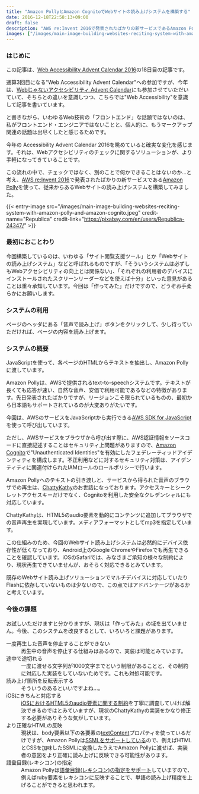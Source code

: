 ```yaml
---
title: "Amazon PollyとAmazon CognitoでWebサイトの読み上げシステムを構築する"
date: 2016-12-18T22:58:13+09:00
draft: false
description: "AWS re:Invent 2016で発表されたばかりの新サービスであるAmazon Pollyを使って、従来からあるWebサイトの読み上げシステムを構築してみました。"
images: ["/images/main-image-building-websites-reciting-system-with-amazon-polly-and-amazon-cognito.jpeg"]
---
```


### はじめに
この記事は、<a href="http://www.adventar.org/calendars/1589">Web Accessibility Advent Calendar 2016</a>の18日目の記事です。

通算3回目になる"Web Accessibility Advent Calendar"への参加ですが、今年は、[Webじゃないアクセシビリティ Advent Calendar](http://www.adventar.org/calendars/1799)にも参加させていただいていて、そちらとの違いを意識しつつ、こちらでは"Web Accessibility"を意識して記事を書いています。

と書きながら、いわゆるWeb技術の「フロントエンド」な話題ではないのは、私がフロントエンド・エンジニアではないことと、個人的に、もうマークアップ関連の話題は出尽くしたと感じるためです。

今年の Accessibility Advent Calendar 2016を眺めていると確実な変化を感じます。それは、Webアクセシビリティのチェックに関するソリューションが、より手軽になってきていることです。

この流れの中で、チェックではなく、別のことで何かできることはないのか...と考え、[AWS re:Invent 2016](https://reinvent.awsevents.com/)で発表されたばかりの新サービスである[Amazon Polly](https://aws.amazon.com/jp/polly/)を使って、従来からあるWebサイトの読み上げシステムを構築してみました。

{{< entry-image src="/images/main-image-building-websites-reciting-system-with-amazon-polly-and-amazon-cognito.jpeg" credit-name="Republica" credit-link="https://pixabay.com/en/users/Republica-24347/" >}}
<!--more-->
### 最初におことわり

今回構築しているのは、いわゆる「サイト閲覧支援ツール」とか「Webサイトの読み上げシステム」などと呼ばれるものですが、「そういうシステムは必ずしもWebアクセシビリティの向上とは関係ない」、「それぞれの利用者のデバイスにインストールされたスクリーンリーダーなどを使えば十分」といった意見があることは重々承知しています。今回は「作ってみた」だけですので、どうぞお手柔らかにお願いします。

### システムの利用

ページのヘッダにある「音声で読み上げ」ボタンをクリックして、少し待っていただければ、ページの内容を読み上げます。

### システムの概要

JavaScriptを使って、各ページのHTMLからテキストを抽出し、Amazon Pollyに渡しています。

Amazon Pollyは、AWSで提供される<span lang="en">text-to-speech</span>システムです。テキストが長くても応答が速い、自然な音声、安価で利用可能であるなどの特徴があります。先日発表されたばかりですが、リージョンこそ限られているものの、最初から日本語もサポートされているのが大変ありがたいです。

今回は、AWSのサービスをJavaScriptから実行できる[AWS SDK for JavaScript](https://aws.amazon.com/jp/sdk-for-browser/)を使って呼び出しています。

ただし、AWSサービスをブラウザから呼び出す際に、AWS認証情報をソースコードに直接記述することはセキュリティ上問題がありますので、[Amazon Cognito](https://aws.amazon.com/jp/cognito/)で"Unauthenticated Identities"を有効にしたフェデレーティッドアイデンティティを構成します。不正利用などに対するセキュリティ対策は、アイデンティティに関連付けられたIAMロールのロールポリシーで行います。

Amazon Pollyへのテキストの引き渡しと、サービスから得られた音声のブラウザでの再生は、[ChattyKathy](https://github.com/ejbeaty/ChattyKathy)のお世話になっております。アクセスキーとシークレットアクセスキーだけでなく、Cognitoを利用した安全なクレデンシャルにも対応しています。

ChattyKathyは、HTML5のaudio要素を動的にコンテンツに追加してブラウザでの音声再生を実現しています。メディアフォーマットとしてmp3を指定しています。

この仕組みのため、今回のWebサイト読み上げシステムは必然的にデバイス依存性が低くなっており、Android上のGoogle ChromeやFirefoxでも再生できることを確認しています。iOSのSafariでは、みなさまご承知の様々な制約により、現状再生できていませんが、おそらく対応できるとみています。

既存のWebサイト読み上げソリューションでマルチデバイスに対応していたりFlashに依存していないものは少ないので、この点ではアドバンテージがあるかと考えています。

### 今後の課題

お試しいただけますと分かりますが、現状は「作ってみた」の域を出ていません。今後、このシステムを改良するとして、いろいろと課題があります。

<dl>
    <dt>一度再生した音声を停止することができない</dt>
    <dd>再生中の音声を停止する仕組みはあるので、実装は可能とみています。</dd>
    <dt>途中で途切れる</dt>
    <dd>一度に渡せる文字列が1000文字までという制限があることと、その制約に対応した実装をしていないためです。これも対処可能です。</dd>
    <dt>読み上げ箇所を反転表示する</dt>
    <dd>そういうのあるといいですよね...。</dd>
    <dt>iOSにきちんと対応する</dt>
    <dd><a href="https://www.ibm.com/developerworks/jp/web/library/wa-ioshtml5/">iOSにおけるHTML5のaudio要素に関する制約</a>を丁寧に調査していけば解決できるのではとみていますが、現状のChattyKathyの実装をかなり修正する必要がありそうな気がしています。</dd>
    <dt>より正確なHTMLの反映</dt>
    <dd>現状は、body要素以下の各要素の<a href="https://developer.mozilla.org/ja/docs/Web/API/Node/textContent">textContent</a>プロパティを使っているだけですが、Amazon Pollyは<a href="http://docs.aws.amazon.com/ja_jp/polly/latest/dg/ssml.html">SSMLをサポートしている</a>ので、例えばHTMLとCSSを加味したSSMLに変換したうえでAmazon Pollyに渡せば、実装者の意図をより正確に読み上げに反映できる可能性があります。</dd>
    <dt>語彙目録(レキシコン)の指定</dt>
    <dd>Amazon Pollyは<a href="http://docs.aws.amazon.com/ja_jp/polly/latest/dg/managing-lexicons.html">語彙目録(レキシコン)の指定をサポート</a>していますので、例えばruby要素をレキシコンに反映することで、単語の読み上げ精度を上げることができると思われます。</dd>
</dl>
